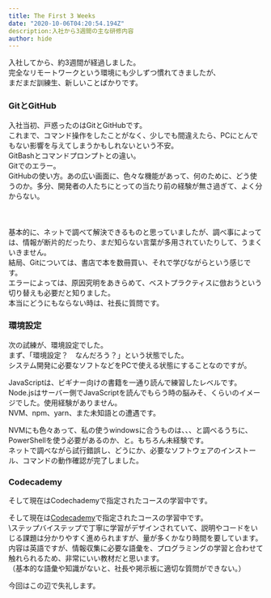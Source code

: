 ```yaml
---
title: The First 3 Weeks
date: "2020-10-06T04:20:54.194Z"
description:入社から3週間の主な研修内容
author: hide
---
```


入社してから、約3週間が経過しました。  
完全なリモートワークという環境にも少しずつ慣れてきましたが、  
まだまだ訓練生、新しいことばかりです。  

### GitとGitHub

入社当初、戸惑ったのはGitとGitHubです。  
これまで、コマンド操作をしたことがなく、少しでも間違えたら、PCにとんでもない影響を与えてしまうかもしれないという不安。  
GitBashとコマンドプロンプトとの違い。  
Gitでのエラー。  
GitHubの使い方。あの広い画面に、色々な機能があって、何のために、どう使うのか。多分、開発者の人たちにとっての当たり前の経験が無さ過ぎて、よく分からない。 
<br>
<br>
<br>
<br>
基本的に、ネットで調べて解決できるものと思っていましたが、調べ事によっては、情報が断片的だったり、まだ知らない言葉が多用されていたりして、うまくいきません。  
結局、Gitについては、書店で本を数冊買い、それで学びながらという感じです。  
エラーによっては、原因究明をあきらめて、ベストプラクティスに倣おうという切り替えも必要だと知りました。  
本当にどうにもならない時は、社長に質問です。  

### 環境設定

次の試練が、環境設定でした。  
まず、「環境設定？　なんだろう？」という状態でした。  
システム開発に必要なソフトなどをPCで使える状態にすることなのですが。  

JavaScriptは、ビギナー向けの書籍を一通り読んで練習したレベルです。  
Node.jsはサーバー側でJavaScriptを読んでもらう時の脳みそ、くらいのイメージでした。使用経験がありません。  
NVM、npm、yarn、また未知語との遭遇です。  

NVMにも色々あって、私の使うwindowsに合うものは、、、と調べるうちに、PowerShellを使う必要があるのか、と。もちろん未経験です。  
ネットで調べながら試行錯誤し、どうにか、必要なソフトウェアのインストール、コマンドの動作確認が完了しました。  

### Codecademy

そして現在はCodechademyで指定されたコースの学習中です。  

そして現在は[Codecademy](https://www.codecademy.com/)で指定されたコースの学習中です。  
\ステップバイステップで丁寧に学習がデザインされていて、説明やコードをいじる課題は分かりやすく進められますが、量が多くかなり時間を要しています。  
内容は英語ですが、情報収集に必要な語彙を、プログラミングの学習と合わせて触れられるため、非常にいい教材だと思います。  
（基本的な語彙や知識がないと、社長や掲示板に適切な質問ができない。）  

今回はこの辺で失礼します。

